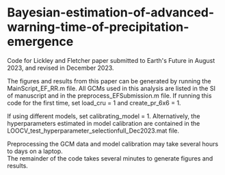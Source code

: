 # Bayesian-estimation-of-advanced-warning-time-of-precipitation-emergence
Code for Lickley and Fletcher paper submitted to Earth's Future in August 2023, and revised in December 2023. 

The figures and results from this paper can be generated by running the MainScript_EF_RR.m file. 
All GCMs used in this analysis are listed in the SI of manuscript and in the preprocess_EFSubmission.m file. 
If running this code for the first time, set load_cru = 1 and create_pr_6x6 = 1. 

If using different models, set calibrating_model = 1. Alternatively, the hyperparameters estimated in model calibration are contained in the LOOCV_test_hyperparameter_selectionfull_Dec2023.mat file. 

Preprocessing the GCM data and model calibration may take several hours to days on a laptop.  
The remainder of the code takes several minutes to generate figures and results. 

